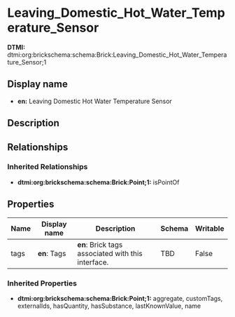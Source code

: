 # Leaving_Domestic_Hot_Water_Temperature_Sensor
**DTMI:** dtmi:org:brickschema:schema:Brick:Leaving_Domestic_Hot_Water_Temperature_Sensor;1
## Display name
- **en:** Leaving Domestic Hot Water Temperature Sensor
## Description
## Relationships
### Inherited Relationships
* **dtmi:org:brickschema:schema:Brick:Point;1:** isPointOf
## Properties
|Name|Display name|Description|Schema|Writable|
|-|-|-|-|-|
|tags|**en**: Tags|**en**: Brick tags associated with this interface.|TBD|False|
### Inherited Properties
* **dtmi:org:brickschema:schema:Brick:Point;1:** aggregate, customTags, externalIds, hasQuantity, hasSubstance, lastKnownValue, name
